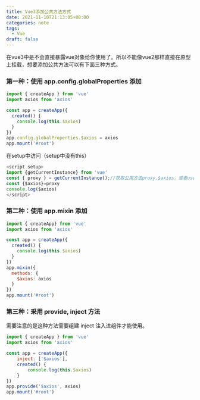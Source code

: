 ```yaml
---
title: Vue3添加公共方法方式
date: 2021-11-10T21:13:05+08:00
categories: note
tags:
  - Vue
draft: false
---
```


在vue3中是不会直接暴露vue对象给你使用了。所以不能像vue2那样直接在原型上挂载，想要添加公共方法可以有下面三种方式。

<!--more-->

### **第一种：使用 app.config.globalProperties 添加**

```js
import { createApp } from 'vue'
import axios from 'axios'

const app = createApp({
  created() {
    console.log(this.$axios)
  }
})
app.config.globalProperties.$axios = axios
app.mount('#root')
```

在setup中访问（setup中没有this）

```js
<script setup>
import {getCurrentInstance} from 'vue'
const { proxy } = getCurrentInstance();//获取公用方法proxy.$axios，或者use中方法
const {$axios}=proxy
console.log($axios)
</script>
```

### **第二种：使用 app.mixin 添加**

```js
import { createApp} from 'vue'
import axios from 'axios'

const app = createApp({
  created() {
    console.log(this.$axios)
  }
})
app.mixin({
  methods: {
    $axios: axios
  }
})
app.mount('#root')
```

### **第三种：采用 provide, inject 方法**

需要注意的是这种方法需要组建 inject 注入进组件才能使用。

```js
import { createApp } from 'vue'
import axios from 'axios'

const app = createApp({
	inject: ['$axios'],
	created() {
        console.log(this.$axios)
    }
})
app.provide('$axios', axios)
app.mount('#root')
```
